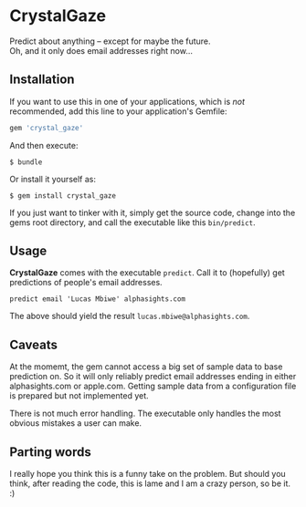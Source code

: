 # CrystalGaze

Predict about anything – except for maybe the future.  
Oh, and it only does email addresses right now…

## Installation

If you want to use this in one of your applications, which is *not* recommended,
add this line to your application's Gemfile:

```ruby
gem 'crystal_gaze'
```

And then execute:

    $ bundle

Or install it yourself as:

    $ gem install crystal_gaze

If you just want to tinker with it, simply get the source code, change into the
gems root directory, and call the executable like this `bin/predict`.

## Usage

**CrystalGaze** comes with the executable `predict`. Call it to (hopefully) get
predictions of people's email addresses.

`predict email 'Lucas Mbiwe' alphasights.com`

The above should yield the result `lucas.mbiwe@alphasights.com`.

## Caveats

At the momemt, the gem cannot access a big set of sample data to base prediction
on. So it will only reliably predict email addresses ending in either
alphasights.com or apple.com. Getting sample data from a configuration file is
prepared but not implemented yet.

There is not much error handling. The executable only handles the most obvious
mistakes a user can make.

## Parting words

I really hope you think this is a funny take on the problem. But should you
think, after reading the code, this is lame and I am a crazy person, so be it. 
:)
